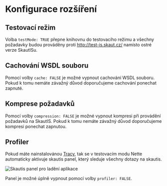 # Konfigurace rozšíření

## Testovací režim

Volba `testMode: TRUE` přepne knihovnu do testovacího režimu a všechny požadavky budou prováděny proti http://test-is.skaut.cz/ namísto ostré verze SkautISu.


## Cachování WSDL souboru

Pomocí volby `cache: FALSE` je možné vypnout cachování WSDL souboru. Pokud k tomu nemáte závažný důvod doporučujeme cachování ponechat zapnuté.


## Komprese požadavků

Pomocí volby `compression: FALSE` je možné vypnout kompresi při provádění požadavků na SkautIS. Pokud k tomu nemáte závažný důvod doporučujeme kompresi ponechat zapnutou.


## Profiler

Pokud máte nainstalovánou [Tracy](https://github.com/nette/tracy), tak se v testovacím modu Nette automaticky aktivuje skautis panel, který sleduje všechny dotazy na skautis.

![Skautis panel pro ladění aplikace](skautis-panel.png)

Panel je možné úplně vypnout pomocí volby `profiler: FALSE`.
